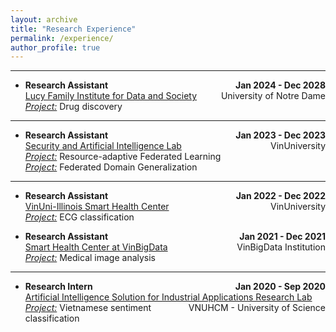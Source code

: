 ```yaml
---
layout: archive
title: "Research Experience"
permalink: /experience/
author_profile: true
---
```


---

* <span style="float: left;">**Research Assistant**</span><span style="float: right;">**Jan 2024 - Dec 2028**</span><br />
<span style="float: left;">[Lucy Family Institute for Data and Society](https://lucyinstitute.nd.edu)</span><span style="float: right;">University of Notre Dame</span><br />
<ins>*Project:*</ins> Drug discovery<br />

---

* <span style="float: left;">**Research Assistant**</span><span style="float: right;">**Jan 2023 - Dec 2023**</span><br />
<span style="float: left;">[Security and Artificial Intelligence Lab](https://sail-research.com)</span><span style="float: right;">VinUniversity</span><br />
<ins>*Project:*</ins> Resource-adaptive Federated Learning<br />
<ins>*Project:*</ins> Federated Domain Generalization<br />

---

* <span style="float: left;">**Research Assistant**</span><span style="float: right;">**Jan 2022 - Dec 2022**</span><br />
<span style="float: left;">[VinUni-Illinois Smart Health Center](https://smarthealth.vinuni.edu.vn)</span><span style="float: right;">VinUniversity</span><br />
<ins>*Project:*</ins> ECG classification<br />

* <span style="float: left;">**Research Assistant**</span><span style="float: right;">**Jan 2021 - Dec 2021**</span><br />
<span style="float: left;">[Smart Health Center at VinBigData](https://vindr.ai)</span><span style="float: right;">VinBigData Institution</span><br />
<ins>*Project:*</ins> Medical image analysis<br />

---

* <span style="float: left;">**Research Intern**</span><span style="float: right;">**Jan 2020 - Sep 2020**</span><br />
<span style="float: left;">[Artificial Intelligence Solution for Industrial Applications Research Lab](https://aisia.vn)</span><span style="float: right;">VNUHCM - University of Science</span><br />
<ins>*Project:*</ins> Vietnamese sentiment classification<br />
